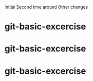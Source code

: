 Initial
Second time around
Other changes
# git-basic-excercise
# git-basic-excercise
# git-basic-excercise

